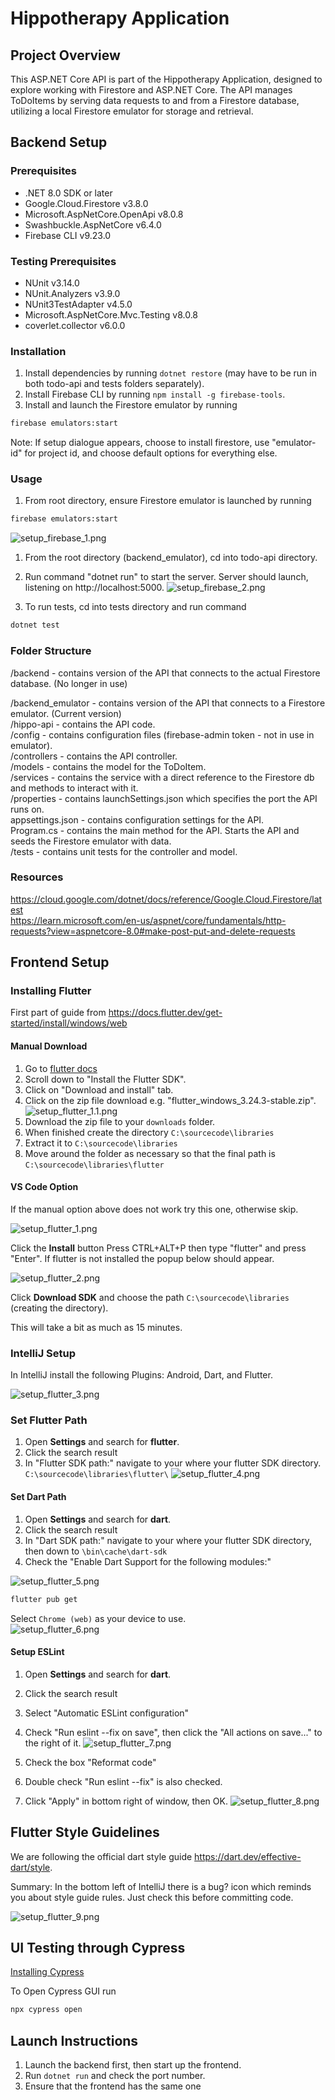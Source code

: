 # Hippotherapy Application

## Project Overview
This ASP.NET Core API is part of the Hippotherapy Application, designed to explore working with Firestore and ASP.NET Core.
The API manages ToDoItems by serving data requests to and from a Firestore database, utilizing a local
Firestore emulator for storage and retrieval.

## Backend Setup

### Prerequisites
- .NET 8.0 SDK or later
- Google.Cloud.Firestore v3.8.0
- Microsoft.AspNetCore.OpenApi v8.0.8
- Swashbuckle.AspNetCore v6.4.0
- Firebase CLI v9.23.0

### Testing Prerequisites
- NUnit v3.14.0
- NUnit.Analyzers v3.9.0
- NUnit3TestAdapter v4.5.0
- Microsoft.AspNetCore.Mvc.Testing v8.0.8
- coverlet.collector v6.0.0

### Installation
1. Install dependencies by running `dotnet restore` (may have to be run in both todo-api and tests folders separately).
2. Install Firebase CLI by running ```npm install -g firebase-tools```.
3. Install and launch the Firestore emulator by running 
```bash 
firebase emulators:start
```

   Note: If setup dialogue appears, choose to install firestore, use "emulator-id" for project id, and choose default
   options for everything else.

### Usage
1. From root directory, ensure Firestore emulator is launched by running 
```bash 
firebase emulators:start
```
![setup_firebase_1.png](assets/read_me/setup_firebase_1.png)

1. From the root directory (backend_emulator), cd into todo-api directory.
3. Run command "dotnet run" to start the server. Server should launch, listening on http://localhost:5000.
   ![setup_firebase_2.png](assets/read_me/setup_firebase_2.png)

4. To run tests, cd into tests directory and run command 

```bash
dotnet test
```

### Folder Structure
/backend - contains version of the API that connects to the actual Firestore database. (No longer in use)

/backend_emulator - contains version of the API that connects to a Firestore emulator. (Current version)  
/hippo-api - contains the API code.  
/config - contains configuration files (firebase-admin token - not in use in emulator).  
/controllers - contains the API controller.  
/models - contains the model for the ToDoItem.  
/services - contains the service with a direct reference to the Firestore db and methods to interact with it.  
/properties - contains launchSettings.json which specifies the port the API runs on.  
appsettings.json - contains configuration settings for the API.  
Program.cs - contains the main method for the API. Starts the API and seeds the Firestore emulator with data.  
/tests - contains unit tests for the controller and model.



### Resources
https://cloud.google.com/dotnet/docs/reference/Google.Cloud.Firestore/latest  
https://learn.microsoft.com/en-us/aspnet/core/fundamentals/http-requests?view=aspnetcore-8.0#make-post-put-and-delete-requests



## Frontend Setup
### Installing Flutter

First part of guide from https://docs.flutter.dev/get-started/install/windows/web

#### Manual Download

1. Go to [flutter docs](https://docs.flutter.dev/get-started/install/windows/web)
2. Scroll down to "Install the Flutter SDK".
3. Click on "Download and install" tab.
4. Click on the zip file download e.g. "flutter_windows_3.24.3-stable.zip".
   ![setup_flutter_1.1.png](assets/read_me/setup_flutter_1.1.png)
5. Download the zip file to your `downloads` folder.
6. When finished create the directory `C:\sourcecode\libraries`
7. Extract it to `C:\sourcecode\libraries`
8. Move around the folder as necessary so that the final path is `C:\sourcecode\libraries\flutter`

#### VS Code Option

If the manual option above does not work try this one, otherwise skip.

![setup_flutter_1.png](assets/read_me/setup_flutter_1.png)

Click the **Install** button
Press CTRL+ALT+P then type "flutter" and press "Enter".
If flutter is not installed the popup below should appear.

![setup_flutter_2.png](assets/read_me/setup_flutter_2.png)

Click **Download SDK** and choose the path `C:\sourcecode\libraries` (creating the directory).

This will take a bit as much as 15 minutes.

### IntelliJ Setup

In IntelliJ install the following Plugins: Android, Dart, and Flutter.

![setup_flutter_3.png](assets/read_me/setup_flutter_3.png)

### Set Flutter Path

1. Open **Settings** and search for **flutter**.
2. Click the search result
3. In "Flutter SDK path:" navigate to your where your flutter SDK directory. `C:\sourcecode\libraries\flutter\`
   ![setup_flutter_4.png](assets/read_me/setup_flutter_4.png)

#### Set Dart Path

1. Open **Settings** and search for **dart**.
2. Click the search result
3. In "Dart SDK path:" navigate to your where your flutter SDK directory, then down to `\bin\cache\dart-sdk`
4. Check the "Enable Dart Support for the following modules:"

![setup_flutter_5.png](assets/read_me/setup_flutter_5.png)


```bash
flutter pub get
```

Select `Chrome (web)` as your device to use.  
![setup_flutter_6.png](assets/read_me/setup_flutter_6.png)

#### Setup ESLint

1. Open **Settings** and search for **dart**.
2. Click the search result
3. Select "Automatic ESLint configuration"
4. Check "Run eslint --fix on save", then click the "All actions on save..." to the right of it.
   ![setup_flutter_7.png](assets/read_me/setup_flutter_7.png)

5. Check the box "Reformat code"
6. Double check "Run eslint --fix" is also checked.
7. Click "Apply" in bottom right of window, then OK.
   ![setup_flutter_8.png](assets/read_me/setup_flutter_8.png)

## Flutter Style Guidelines

We are following the official dart style guide https://dart.dev/effective-dart/style.

Summary:
In the bottom left of IntelliJ there is a bug? icon which reminds you about style guide rules.
Just check this before committing code.

![setup_flutter_9.png](assets/read_me/setup_flutter_9.png)

## UI Testing through Cypress

[Installing Cypress](https://docs.cypress.io/guides/getting-started/installing-cypress)

To Open Cypress GUI run

```bash
npx cypress open
```

## Launch Instructions

1. Launch the backend first, then start up the frontend.
2. Run `dotnet run` and check the port number.
3. Ensure that the frontend has the same one